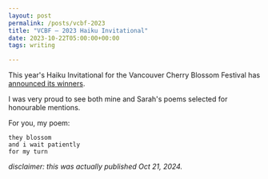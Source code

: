 ```yaml
---
layout: post
permalink: /posts/vcbf-2023
title: "VCBF — 2023 Haiku Invitational"
date: 2023-10-22T05:00:00+00:00
tags: writing

---
```


This year's Haiku Invitational for the Vancouver Cherry Blossom Festival has [announced its winners](https://vcbf.ca/winning_haiku/2023-winning-haiku/).

I was very proud to see both mine and Sarah's poems selected for honourable mentions.

For you, my poem:

```
they blossom
and i wait patiently
for my turn
```

_disclaimer: this was actually published Oct 21, 2024._
